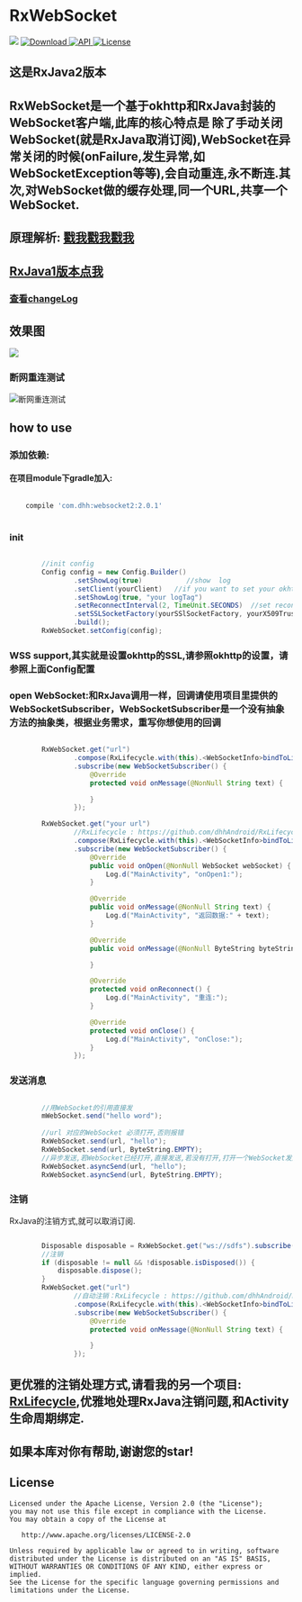 # RxWebSocket #
[![](https://img.shields.io/badge/platform-android-brightgreen.svg)](https://developer.android.com/index.html) 
[ ![Download](https://api.bintray.com/packages/dhhandroid/maven/RxWebSocket2/images/download.svg) ](https://bintray.com/dhhandroid/maven/RxWebSocket2/_latestVersion)
[ ![API](https://img.shields.io/badge/API-11%2B-blue.svg?style=flat-square) ](https://developer.android.com/about/versions/android-3.0.html)
[ ![License](http://img.shields.io/badge/License-Apache%202.0-blue.svg?style=flat-square) ](http://www.apache.org/licenses/LICENSE-2.0)
## 这是RxJava2版本
## RxWebSocket是一个基于okhttp和RxJava封装的WebSocket客户端,此库的核心特点是  除了手动关闭WebSocket(就是RxJava取消订阅),WebSocket在异常关闭的时候(onFailure,发生异常,如WebSocketException等等),会自动重连,永不断连.其次,对WebSocket做的缓存处理,同一个URL,共享一个WebSocket.
## 原理解析: [戳我戳我戳我](http://blog.csdn.net/huiAndroid/article/details/78071703)
## [RxJava1版本点我](https://github.com/dhhAndroid/RxWebSocket)
### [查看changeLog](https://github.com/dhhAndroid/RxWebSocket/blob/1.x/ChangeLog.md)
## 效果图 ##
![](image/WebSocket.gif)
### 断网重连测试
![断网重连测试](image/recontection.gif)

## how to use ##

### 添加依赖: ###

#### 在项目module下gradle加入:
```gradle

	compile 'com.dhh:websocket2:2.0.1'
	
```
### init
```java

        //init config
        Config config = new Config.Builder()
                .setShowLog(true)           //show  log
                .setClient(yourClient)   //if you want to set your okhttpClient
                .setShowLog(true, "your logTag")
                .setReconnectInterval(2, TimeUnit.SECONDS)  //set reconnect interval
                .setSSLSocketFactory(yourSSlSocketFactory, yourX509TrustManager) // wss support
                .build();
        RxWebSocket.setConfig(config);
```
### WSS support,其实就是设置okhttp的SSL,请参照okhttp的设置，请参照上面Config配置

### open WebSocket:和RxJava调用一样，回调请使用项目里提供的 **WebSocketSubscriber**，WebSocketSubscriber是一个没有抽象方法的抽象类，根据业务需求，重写你想使用的回调

```java

        RxWebSocket.get("url")
                .compose(RxLifecycle.with(this).<WebSocketInfo>bindToLifecycle())
                .subscribe(new WebSocketSubscriber() {
                    @Override
                    protected void onMessage(@NonNull String text) {

                    }
                });

        RxWebSocket.get("your url")
                //RxLifecycle : https://github.com/dhhAndroid/RxLifecycle
                .compose(RxLifecycle.with(this).<WebSocketInfo>bindToLifecycle())
                .subscribe(new WebSocketSubscriber() {
                    @Override
                    public void onOpen(@NonNull WebSocket webSocket) {
                        Log.d("MainActivity", "onOpen1:");
                    }

                    @Override
                    public void onMessage(@NonNull String text) {
                        Log.d("MainActivity", "返回数据:" + text);
                    }

                    @Override
                    public void onMessage(@NonNull ByteString byteString) {

                    }

                    @Override
                    protected void onReconnect() {
                        Log.d("MainActivity", "重连:");
                    }

                    @Override
                    protected void onClose() {
                        Log.d("MainActivity", "onClose:");
                    }
                });

```

### 发送消息 ###
```java

	  	//用WebSocket的引用直接发
	 	mWebSocket.send("hello word");
	
        //url 对应的WebSocket 必须打开,否则报错
        RxWebSocket.send(url, "hello");
        RxWebSocket.send(url, ByteString.EMPTY);
        //异步发送,若WebSocket已经打开,直接发送,若没有打开,打开一个WebSocket发送完数据,直接关闭.
        RxWebSocket.asyncSend(url, "hello");
        RxWebSocket.asyncSend(url, ByteString.EMPTY);
```
### 注销 ###
 RxJava的注销方式,就可以取消订阅.
```java

        Disposable disposable = RxWebSocket.get("ws://sdfs").subscribe();
        //注销 
        if (disposable != null && !disposable.isDisposed()) {
            disposable.dispose();
        }
        RxWebSocket.get("url")
                //自动注销：RxLifecycle : https://github.com/dhhAndroid/RxLifecycle
                .compose(RxLifecycle.with(this).<WebSocketInfo>bindToLifecycle())
                .subscribe(new WebSocketSubscriber() {
                    @Override
                    protected void onMessage(@NonNull String text) {

                    }
                });        
```
## 更优雅的注销处理方式,请看我的另一个项目: [RxLifecycle](https://github.com/dhhAndroid/RxLifecycle),优雅地处理RxJava注销问题,和Activity生命周期绑定.
## 如果本库对你有帮助,谢谢您的star!
License
-------

    Licensed under the Apache License, Version 2.0 (the "License");
    you may not use this file except in compliance with the License.
    You may obtain a copy of the License at

       http://www.apache.org/licenses/LICENSE-2.0

    Unless required by applicable law or agreed to in writing, software
    distributed under the License is distributed on an "AS IS" BASIS,
    WITHOUT WARRANTIES OR CONDITIONS OF ANY KIND, either express or implied.
    See the License for the specific language governing permissions and
    limitations under the License.
